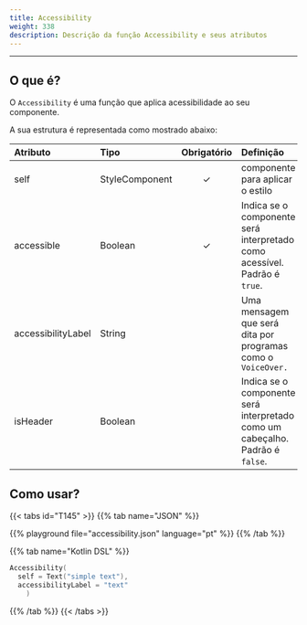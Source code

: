 ```yaml
---
title: Accessibility
weight: 338
description: Descrição da função Accessibility e seus atributos
---
```


---


## O que é?
O `Accessibility` é uma função que aplica acessibilidade ao seu componente.

A sua estrutura é representada como mostrado abaixo:

| **Atributo** | **Tipo**                                                       | Obrigatório | **Definição**                                                                                                     |
| :----------- | :------------------------------------------------------------- | :---------: | :---------------------------------------------------------------------------------------------------------------- |
| self   | StyleComponent                                                |      ✓       | componente para aplicar o estilo |
| accessible | Boolean | ✓ | Indica se o componente será interpretado como acessível. Padrão é `true`. |
| accessibilityLabel | String |   | Uma mensagem que será dita por programas como o `VoiceOver.` |
| isHeader | Boolean |  | Indica se o componente será interpretado como um cabeçalho. Padrão é `false`. |



## Como usar?

{{< tabs id="T145" >}}
{{% tab name="JSON" %}}

<!-- json-playground:accessibility.json
{
  "_beagleComponent_" : "beagle:text",
  "text" : "simple text",
  "accessibility" : {
    "accessible" : true,
    "accessibilityLabel" : "text",
    "isHeader" : false
  }
}
-->

{{% playground file="accessibility.json" language="pt" %}}
{{% /tab %}}

{{% tab name="Kotlin DSL" %}}

```kotlin
Accessibility(
  self = Text("simple text"),
  accessibilityLabel = "text"
    )
```

{{% /tab %}}
{{< /tabs >}}

